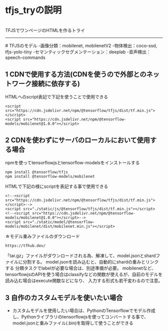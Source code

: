 # tfjs_tryの説明
<br>
TFJSでワンページのHTMLを作るトライ
<hr>
# TFJSのモデル
-画像分類：mobilenet, mobilenetV2
-物体検出：coco-ssd, tfjs-yolo-tiny
-セマンティックセグメンテーション：deeplab
-音声検出：speech-commands


## 1 CDNで使用する方法(CDNを使うので外部とのネットワーク接続に依存する)
HTMLへのscript表記で下記を使うことで使用できる
```
<script src="https://cdn.jsdelivr.net/npm/@tensorflow/tfjs/dist/tf.min.js"></script>
<script src="https://cdn.jsdelivr.net/npm/@tensorflow-models/mobilenet@1.0.0"></script>
```

## 2 CDNを使わずにサーバのローカルにおいて使用する場合
npmを使ってtensorflowjsとtensorflow-modelsをインストールする
```
npm install @tensorflow/tfjs
npm install @tensorflow-models/mobilenet
```

HTMLで下記の様にscriptを表記する事で使用できる
```
<!--<script src="https://cdn.jsdelivr.net/npm/@tensorflow/tfjs/dist/tf.min.js"></script>-->
<script src="./static/js/@tensorflow/tfjs/dist/tf.min.js"></script>
<!--<script src="https://cdn.jsdelivr.net/npm/@tensorflow-models/mobilenet@1.0.0"></script>-->
<script src="./static/model/@tensorflow-models/mobilenet/dist/mobilenet.min.js"></script>
```
☆モデル重みファイルのダウンロード
```
https://tfhub.dev/
```
「tar.gz」ファイルがダウンロードされる為、解凍して、model.jsonとshardファイルに分割する。
model.jsonを読み込むと、自動的にshardの重みとリンクする
分類タスクでlabelが必要な場合は、別途準備が必要。
mobilenetなど、tensorflowjsのAPIを使う場合はclassifyなどの関数が使えるが、自前のモデルを読み込む場合はexecute関数などになり、
入力する形式も若干変わるので注意。

## 3 自作のカスタムモデルを使いたい場合
- カスタムモデルを使用したい場合は、PythonのTensorflowでモデル作成し、Pythonライブラリのtensorflowjsを使ってコンバートする事で、
model.jsonと重みファイル(.bin)を取得して使うことができる

